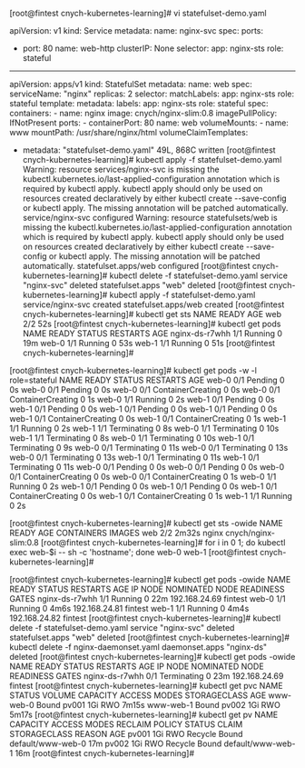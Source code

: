 [root@fintest cnych-kubernetes-learning]# vi statefulset-demo.yaml 

apiVersion: v1
kind: Service
metadata:
  name: nginx-svc
spec:
  ports:
  - port: 80
    name: web-http
  clusterIP: None
  selector:
    app: nginx-sts
    role: stateful

---
apiVersion: apps/v1
kind: StatefulSet
metadata:
  name: web
spec:
  serviceName: "nginx"
  replicas: 2
  selector:
    matchLabels:
      app: nginx-sts
      role: stateful
  template:
    metadata:
      labels:
        app: nginx-sts
        role: stateful
    spec:
      containers:
      - name: nginx
        image: cnych/nginx-slim:0.8
        imagePullPolicy: IfNotPresent
        ports:
        - containerPort: 80
          name: web
        volumeMounts:
        - name: www
          mountPath: /usr/share/nginx/html
  volumeClaimTemplates:
  - metadata:
"statefulset-demo.yaml" 49L, 868C written
[root@fintest cnych-kubernetes-learning]# kubectl apply -f statefulset-demo.yaml
Warning: resource services/nginx-svc is missing the kubectl.kubernetes.io/last-applied-configuration annotation which is required by kubectl apply. kubectl apply should only be used on resources created declaratively by either kubectl create --save-config or kubectl apply. The missing annotation will be patched automatically.
service/nginx-svc configured
Warning: resource statefulsets/web is missing the kubectl.kubernetes.io/last-applied-configuration annotation which is required by kubectl apply. kubectl apply should only be used on resources created declaratively by either kubectl create --save-config or kubectl apply. The missing annotation will be patched automatically.
statefulset.apps/web configured
[root@fintest cnych-kubernetes-learning]# kubectl delete -f statefulset-demo.yaml
service "nginx-svc" deleted
statefulset.apps "web" deleted
[root@fintest cnych-kubernetes-learning]# kubectl apply -f statefulset-demo.yaml
service/nginx-svc created
statefulset.apps/web created
[root@fintest cnych-kubernetes-learning]# kubectl get sts
NAME   READY   AGE
web    2/2     52s
[root@fintest cnych-kubernetes-learning]# kubectl get pods
NAME             READY   STATUS    RESTARTS   AGE
nginx-ds-r7whh   1/1     Running   0          19m
web-0            1/1     Running   0          53s
web-1            1/1     Running   0          51s
[root@fintest cnych-kubernetes-learning]# 

[root@fintest cnych-kubernetes-learning]# kubectl get pods -w -l role=stateful
NAME    READY   STATUS    RESTARTS   AGE
web-0   0/1     Pending   0          0s
web-0   0/1     Pending   0          0s
web-0   0/1     ContainerCreating   0          0s
web-0   0/1     ContainerCreating   0          1s
web-0   1/1     Running             0          2s
web-1   0/1     Pending             0          0s
web-1   0/1     Pending             0          0s
web-1   0/1     Pending             0          0s
web-1   0/1     Pending             0          0s
web-1   0/1     ContainerCreating   0          0s
web-1   0/1     ContainerCreating   0          1s
web-1   1/1     Running             0          2s
web-1   1/1     Terminating         0          8s
web-0   1/1     Terminating         0          10s
web-1   1/1     Terminating         0          8s
web-0   1/1     Terminating         0          10s
web-1   0/1     Terminating         0          9s
web-0   0/1     Terminating         0          11s
web-0   0/1     Terminating         0          13s
web-0   0/1     Terminating         0          13s
web-1   0/1     Terminating         0          11s
web-1   0/1     Terminating         0          11s
web-0   0/1     Pending             0          0s
web-0   0/1     Pending             0          0s
web-0   0/1     ContainerCreating   0          0s
web-0   0/1     ContainerCreating   0          1s
web-0   1/1     Running             0          2s
web-1   0/1     Pending             0          0s
web-1   0/1     Pending             0          0s
web-1   0/1     ContainerCreating   0          0s
web-1   0/1     ContainerCreating   0          1s
web-1   1/1     Running             0          2s

[root@fintest cnych-kubernetes-learning]# kubectl get sts -owide
NAME   READY   AGE     CONTAINERS   IMAGES
web    2/2     2m32s   nginx        cnych/nginx-slim:0.8
[root@fintest cnych-kubernetes-learning]# for i in 0 1; do kubectl exec web-$i -- sh -c 'hostname'; done
web-0
web-1
[root@fintest cnych-kubernetes-learning]# 

[root@fintest cnych-kubernetes-learning]# kubectl get pods -owide
NAME             READY   STATUS    RESTARTS   AGE    IP              NODE      NOMINATED NODE   READINESS GATES
nginx-ds-r7whh   1/1     Running   0          22m    192.168.24.69   fintest   <none>           <none>
web-0            1/1     Running   0          4m6s   192.168.24.81   fintest   <none>           <none>
web-1            1/1     Running   0          4m4s   192.168.24.82   fintest   <none>           <none>
[root@fintest cnych-kubernetes-learning]# kubectl delete -f statefulset-demo.yaml 
service "nginx-svc" deleted
statefulset.apps "web" deleted
[root@fintest cnych-kubernetes-learning]# kubectl delete -f nginx-daemonset.yaml 
daemonset.apps "nginx-ds" deleted
[root@fintest cnych-kubernetes-learning]# kubectl get pods -owide
NAME             READY   STATUS        RESTARTS   AGE   IP              NODE      NOMINATED NODE   READINESS GATES
nginx-ds-r7whh   0/1     Terminating   0          23m   192.168.24.69   fintest   <none>           <none>
[root@fintest cnych-kubernetes-learning]# kubectl get pvc
NAME        STATUS   VOLUME   CAPACITY   ACCESS MODES   STORAGECLASS   AGE
www-web-0   Bound    pv001    1Gi        RWO                           7m15s
www-web-1   Bound    pv002    1Gi        RWO                           5m17s
[root@fintest cnych-kubernetes-learning]# kubectl get pv
NAME    CAPACITY   ACCESS MODES   RECLAIM POLICY   STATUS   CLAIM               STORAGECLASS   REASON   AGE
pv001   1Gi        RWO            Recycle          Bound    default/www-web-0                           17m
pv002   1Gi        RWO            Recycle          Bound    default/www-web-1                           16m
[root@fintest cnych-kubernetes-learning]# 

